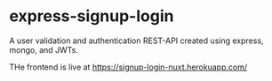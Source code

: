 # express-signup-login

A user validation and authentication REST-API created using express, mongo, and JWTs.

THe frontend is live at https://signup-login-nuxt.herokuapp.com/
